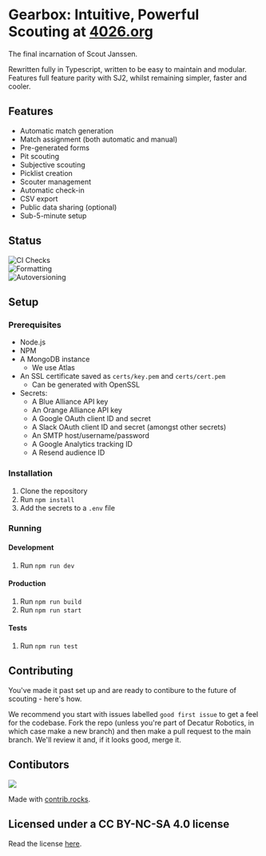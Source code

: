 # Gearbox: Intuitive, Powerful Scouting at [4026.org](https://4026.org)

The final incarnation of Scout Janssen.

Rewritten fully in Typescript, written to be easy to maintain and modular.
Features full feature parity with SJ2, whilst remaining simpler, faster and cooler.

## Features

- Automatic match generation
- Match assignment (both automatic and manual)
- Pre-generated forms
- Pit scouting
- Subjective scouting
- Picklist creation
- Scouter management
- Automatic check-in
- CSV export
- Public data sharing (optional)
- Sub-5-minute setup

## Status

![CI Checks](https://github.com/Decatur-Robotics/Gearbox/actions/workflows/ci.yml/badge.svg)<br/>
![Formatting](https://github.com/Decatur-Robotics/Gearbox/actions/workflows/format.yml/badge.svg)<br/>
![Autoversioning](https://github.com/Decatur-Robotics/Gearbox/actions/workflows/increment_version.yml/badge.svg)

## Setup

### Prerequisites

- Node.js
- NPM
- A MongoDB instance
  - We use Atlas
- An SSL certificate saved as `certs/key.pem` and `certs/cert.pem`
  - Can be generated with OpenSSL
- Secrets:
  - A Blue Alliance API key
  - An Orange Alliance API key
  - A Google OAuth client ID and secret
  - A Slack OAuth client ID and secret (amongst other secrets)
  - An SMTP host/username/password
  - A Google Analytics tracking ID
  - A Resend audience ID

### Installation

1. Clone the repository
1. Run `npm install`
1. Add the secrets to a `.env` file

### Running

#### Development

1. Run `npm run dev`

#### Production

1. Run `npm run build`
1. Run `npm run start`

#### Tests

1. Run `npm run test`

## Contributing

You've made it past set up and are ready to contibure to the future of scouting - here's how.

We recommend you start with issues labelled `good first issue` to get a feel for the codebase. Fork the repo (unless you're part of Decatur Robotics, in which case make a new branch) and then make a pull request to the main branch. We'll review it and, if it looks good, merge it.

## Contibutors

<a href="https://github.com/Decatur-Robotics/Gearbox/graphs/contributors">
  <img src="https://contrib.rocks/image?repo=Decatur-Robotics/Gearbox" />
</a>

Made with [contrib.rocks](https://contrib.rocks).

## Licensed under a CC BY-NC-SA 4.0 license

Read the license [here](LICENSE.md).

